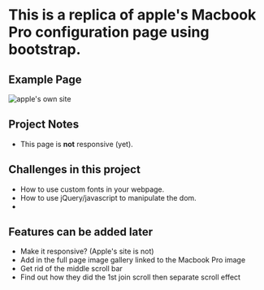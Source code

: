 
# This is a replica of apple's Macbook Pro configuration page using bootstrap.


## Example Page

![apple's own site](https://res.cloudinary.com/zzrot/image/upload/v1539706519/macbook%20pro%20configurator/mockup_example.png)


## Project Notes
* This page is **not** responsive (yet).

## Challenges in this project
* How to use custom fonts in your webpage.
* How to use jQuery/javascript to manipulate the dom.
*



## Features can be added later

* Make it responsive? (Apple's site is not)
* Add in the full page image gallery linked to the Macbook Pro image
* Get rid of the middle scroll bar
* Find out how they did the 1st join scroll then separate scroll effect


